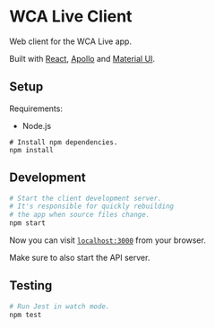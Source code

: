 # WCA Live Client

Web client for the WCA Live app.

Built with [React](https://reactjs.org/), [Apollo](https://www.apollographql.com/docs/react/)
and [Material UI](https://material-ui.com/).

## Setup

Requirements:

- Node.js

```shell
# Install npm dependencies.
npm install
```

## Development

```sh
# Start the client development server.
# It's responsible for quickly rebuilding
# the app when source files change.
npm start
```

Now you can visit [`localhost:3000`](http://localhost:3000) from your browser.

Make sure to also start the API server.

## Testing

```sh
# Run Jest in watch mode.
npm test
```
